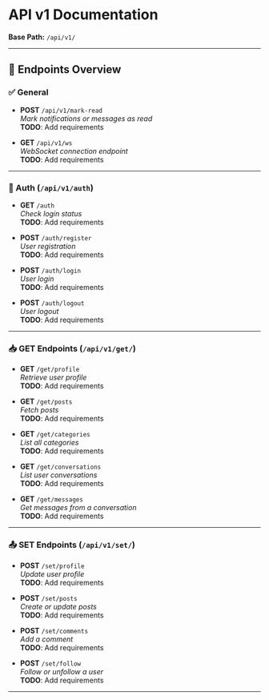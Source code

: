 # API v1 Documentation

**Base Path:** `/api/v1/`

---

## 📌 Endpoints Overview

### ✅ General

- **POST** `/api/v1/mark-read`  
  _Mark notifications or messages as read_  
  **TODO**: Add requirements

- **GET** `/api/v1/ws`  
  _WebSocket connection endpoint_  
  **TODO**: Add requirements

---

### 🔐 Auth (`/api/v1/auth`)

- **GET** `/auth`  
  _Check login status_  
  **TODO**: Add requirements

- **POST** `/auth/register`  
  _User registration_  
  **TODO**: Add requirements

- **POST** `/auth/login`  
  _User login_  
  **TODO**: Add requirements

- **POST** `/auth/logout`  
  _User logout_  
  **TODO**: Add requirements

---

### 📥 GET Endpoints (`/api/v1/get/`)

- **GET** `/get/profile`  
  _Retrieve user profile_  
  **TODO**: Add requirements

- **GET** `/get/posts`  
  _Fetch posts_  
  **TODO**: Add requirements

- **GET** `/get/categories`  
  _List all categories_  
  **TODO**: Add requirements

- **GET** `/get/conversations`  
  _List user conversations_  
  **TODO**: Add requirements

- **GET** `/get/messages`  
  _Get messages from a conversation_  
  **TODO**: Add requirements

---

### 📤 SET Endpoints (`/api/v1/set/`)

- **POST** `/set/profile`  
  _Update user profile_  
  **TODO**: Add requirements

- **POST** `/set/posts`  
  _Create or update posts_  
  **TODO**: Add requirements

- **POST** `/set/comments`  
  _Add a comment_  
  **TODO**: Add requirements

- **POST** `/set/follow`  
  _Follow or unfollow a user_  
  **TODO**: Add requirements

---

